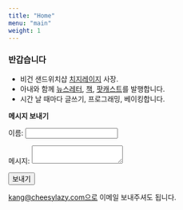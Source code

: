 ```yaml
---
title: "Home"
menu: "main"
weight: 1
---
```

### 반갑습니다

- 비건 샌드위치샵 [치지레이지](https://cheesylazy.com/) 사장.
- 아내와 함께 [뉴스레터](https://cheesylazy.com/#/portal/signup), [책](https://cheesylazy.com/too-small-to-fail/), [팟캐스트](https://cheesylazy.com/tag/podcast/)를 발행합니다.
- 시간 날 때마다 글쓰기, 프로그래밍, 베이킹합니다.


**메시지 보내기**

<form name="contact" method="POST" data-netlify="true">
  <p>
    <label>이름: <input type="text" name="name" /></label>
  </p>
  <p>
    <label>메시지: <textarea name="message"></textarea></label>
  </p>
  <p>
    <button type="submit">보내기</button>
  </p>
</form>

kang@cheesylazy.com으로 이메일 보내주셔도 됩니다.